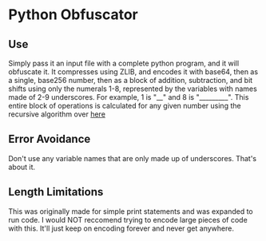 # Python Obfuscator
## Use
Simply pass it an input file with a complete python program, and it will obfuscate it. It compresses using ZLIB, and encodes it with base64, then as a single, base256 number, then as a block of addition, subtraction, and bit shifts using only the numerals 1-8, represented by the variables with names made of 2-9 underscores. For example, 1 is "\_\_" and 8 is "________\_". This entire block of operations is calculated for any given number using the recursive algorithm over [here](https://benkurtovic.com/2014/06/01/obfuscating-hello-world.html)
## Error Avoidance
Don't use any variable names that are only made up of underscores. That's about it.
## Length Limitations 
This was originally made for simple print statements and was expanded to run code. I would NOT reccomend trying to encode large pieces of code with this. It'll just keep on encoding forever and never get anywhere. 
